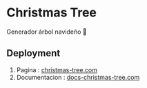 # Christmas Tree
Generador árbol navideño 🎄

## Deployment
  1. Pagina        : [christmas-tree.com](https://christmas-tree-nine.vercel.app/)
  2. Documentacion : [docs-christmas-tree.com](https://jesuj.github.io/christmas-tree/)
